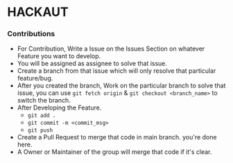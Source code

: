 # HACKAUT

### Contributions

- For Contribution, Write a Issue on the Issues Section on whatever Feature you want to develop.
- You will be assigned as assignee to solve that issue.
- Create a branch from that issue which will only resolve that particular feature/bug.
- After you created the branch, Work on the particular branch to solve that issue, you can use ```git fetch origin``` & ```git checkout <branch_name>``` to switch the branch.
- After Developing the Feature.
  - ```git add .```
  - ```git commit -m <commit_msg>```
  - ```git push```
- Create a Pull Request to merge that code in main branch. you're done here.
- A Owner or Maintainer of the group will merge that code if it's clear.
